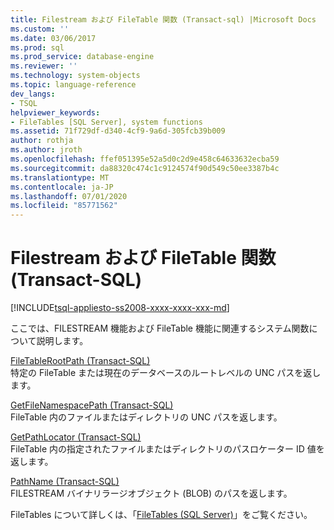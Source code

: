 ```yaml
---
title: Filestream および FileTable 関数 (Transact-sql) |Microsoft Docs
ms.custom: ''
ms.date: 03/06/2017
ms.prod: sql
ms.prod_service: database-engine
ms.reviewer: ''
ms.technology: system-objects
ms.topic: language-reference
dev_langs:
- TSQL
helpviewer_keywords:
- FileTables [SQL Server], system functions
ms.assetid: 71f729df-d340-4cf9-9a6d-305fcb39b009
author: rothja
ms.author: jroth
ms.openlocfilehash: ffef051395e52a5d0c2d9e458c64633632ecba59
ms.sourcegitcommit: da88320c474c1c9124574f90d549c50ee3387b4c
ms.translationtype: MT
ms.contentlocale: ja-JP
ms.lasthandoff: 07/01/2020
ms.locfileid: "85771562"
---
```

# <a name="filestream-and-filetable-functions-transact-sql"></a>Filestream および FileTable 関数 (Transact-SQL)
[!INCLUDE[tsql-appliesto-ss2008-xxxx-xxxx-xxx-md](../../includes/applies-to-version/sqlserver.md)]

  ここでは、FILESTREAM 機能および FileTable 機能に関連するシステム関数について説明します。  
  
 [FileTableRootPath &#40;Transact-SQL&#41;](../../relational-databases/system-functions/filetablerootpath-transact-sql.md)  
 特定の FileTable または現在のデータベースのルートレベルの UNC パスを返します。  
  
 [GetFileNamespacePath &#40;Transact-SQL&#41;](../../relational-databases/system-functions/getfilenamespacepath-transact-sql.md)  
 FileTable 内のファイルまたはディレクトリの UNC パスを返します。  
  
 [GetPathLocator &#40;Transact-SQL&#41;](../../relational-databases/system-functions/getpathlocator-transact-sql.md)  
 FileTable 内の指定されたファイルまたはディレクトリのパスロケーター ID 値を返します。  
  
 [PathName &#40;Transact-SQL&#41;](../../relational-databases/system-functions/pathname-transact-sql.md)  
 FILESTREAM バイナリラージオブジェクト (BLOB) のパスを返します。  
  
 FileTables について詳しくは、「[FileTables &#40;SQL Server&#41;](../../relational-databases/blob/filetables-sql-server.md)」をご覧ください。  
  
  
